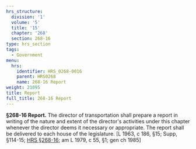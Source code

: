 ```yaml
---
hrs_structure:
  division: '1'
  volume: '5'
  title: '15'
  chapter: '268'
  section: 268-16
type: hrs_section
tags:
  - Government
menu:
  hrs:
    identifier: HRS_0268-0016
    parent: HRS0268
    name: 268-16 Report
weight: 21095
title: Report
full_title: 268-16 Report
---
```

**§268-16 Report.** The director of transportation shall prepare a report in writing of the nature and extent of the director's activities under this chapter whenever the director deems it necessary or appropriate. The report shall be delivered to each house of the legislature. [L 1963, c 186, §15; Supp, §114-15; [HRS §268-16](/title-15/chapter-268/section-268-16/); am L 1979, c 55, §1; gen ch 1985]